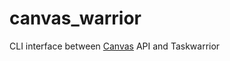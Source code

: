 # canvas_warrior
CLI interface between [Canvas](https://www.instructure.com/canvas/) API and Taskwarrior
